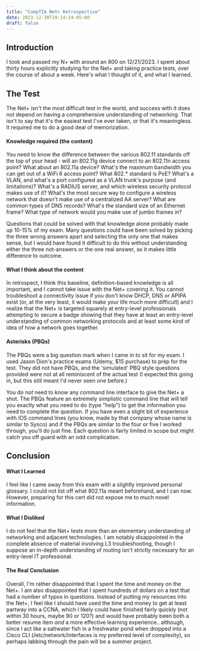 ```yaml
---
title: "CompTIA Net+ Retrospective"
date: 2023-12-30T19:14:24-05:00
draft: false
---
```


## Introduction

I took and passed my N+ with around an 800 on 12/21/2023. I spent about thirty hours explicitly studying for the Net+ and taking practice tests, over the course of about a week. Here's what I thought of it, and what I learned.

## The Test

The Net+ isn't the most difficult test in the world, and success with it does not depend on having a comprehensive understanding of networking. That isn't to say that it's the easiest test I've ever taken, or that it's meaningless. It required me to do a good deal of memorization.

#### Knowledge required (the content)

You need to know the difference between the various 802.11 standards off the top of your head - will an 802.11g device connect to an 802.11n access point? What about an 802.11a device? What's the maximum bandwidth you can get out of a WiFi 6 access point? What 802.* standard is PoE? What's a VLAN, and what's a port configured as a VLAN trunk's purpose (and limitations)? What's a RADIUS server, and which wireless security protocol makes use of it? What's the most secure way to configure a wireless network that doesn't make use of a centralized AA server? What are common types of DNS records? What's the standard size of an Ethernet frame? What type of network would you make use of jumbo frames in?

Questions that could be solved with that knowledge alone probably made up 10-15% of my exam. Many questions could have been solved by picking the three wrong answers apart and selecting the only one that makes sense, but I would have found it difficult to do this without understanding either the three not-answers or the one real answer, so it makes little difference to outcome.

#### What I think about the content

In retrospect, I think this baseline, definition-based knowledge is all important, and I cannot take issue with the Net+ covering it. You cannot troubleshoot a connectivity issue if you don't know DHCP, DNS or APIPA exist (or, at the very least, it would make your life much more difficult) and I realize that the Net+ is targeted squarely at entry-level professionals attempting to secure a badge showing that they have at least an entry-level understanding of common networking protocols and at least some kind of idea of how a network goes together.

#### Asterisks (PBQs)

The PBQs were a big question mark when I came in to sit for my exam. I used Jason Dion's practice exams (Udemy, $15 purchase) to prep for the test. They did not have PBQs, and the 'simulated' PBQ style questions provided were not at all reminiscent of the actual test (I expected this going in, but this still meant I'd never seen one before.)

You do *not* need to know any command line interface to give the Net+ a shot. The PBQs feature an extremely simplistic command line that will tell you exactly what you need to do (type "help") to get the information you need to complete the question. If you have even a slight bit of experience with IOS command lines (you know, made by that company whose name is similar to Sysco) and if the PBQs are similar to the four or five I worked through, you'll do just fine. Each question is fairly limited in scope but might catch you off guard with an odd complication.

## Conclusion

#### What I Learned

I feel like I came away from this exam with a slightly improved personal glossary. I could not list off what 802.11a meant beforehand, and I can now. However, preparing for this cert did not expose me to much novel information.

#### What I Disliked

I do not feel that the Net+ tests more than an elementary understanding of networking and adjacent technologies. I am notably disappointed in the complete absence of material involving L3 troubleshooting, though I suppose an in-depth understanding of routing isn't strictly necessary for an entry-level IT professional.

#### The Real Conclusion

Overall, I'm rather disappointed that I spent the time and money on the Net+. I am also disappointed that I spent hundreds of dollars on a test that had a number of typos in questions. Instead of putting my resources into the Net+, I feel like I should have used the time and money to get at least partway into a CCNA, which I likely could have finished fairly quickly (not within 30 hours, maybe 90 or 120?) and would have probably been both a better resume item *and* a more effective learning experience.. although, since I act like a saltwater fish in a freshwater pond when dropped into a Cisco CLI (/etc/network/interfaces is my preferred level of complexity), so perhaps labbing through the pain will be a summer project.